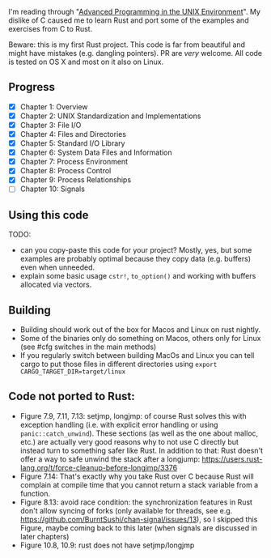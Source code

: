 I'm reading through "[Advanced Programming in the UNIX Environment](https://www.amazon.com/dp/0321637739)". My dislike of C caused me to learn Rust and port some of the examples and exercises from C to Rust.

Beware: this is my first Rust project. This code is far from beautiful and might have mistakes (e.g. dangling pointers). PR are *very* welcome. All code is tested on OS X and most on it also on Linux.

## Progress

- [x] Chapter 1: Overview
- [x] Chapter 2: UNIX Standardization and Implementations
- [x] Chapter 3: File I/O
- [x] Chapter 4: Files and Directories
- [x] Chapter 5: Standard I/O Library
- [x] Chapter 6: System Data Files and Information
- [x] Chapter 7: Process Environment
- [x] Chapter 8: Process Control
- [x] Chapter 9: Process Relationships
- [ ] Chapter 10: Signals

## Using this code

TODO: 

- can you copy-paste this code for your project? Mostly, yes, but some examples are probably optimal because
they copy data (e.g. buffers) even when unneeded.
- explain some basic usage `cstr!`, `to_option()` and working with buffers allocated via vectors.

## Building

- Building should work out of the box for Macos and Linux on rust nightly.
- Some of the binaries only do something on Macos, others only for Linux (see #cfg switches in the main methods)
- If you regularly switch between building MacOs and Linux you can tell cargo to put those files in different directories
  using `export CARGO_TARGET_DIR=target/linux`
  
## Code not ported to Rust:

- Figure 7.9, 7.11, 7.13: setjmp, longjmp: of course Rust solves this with exception handling (i.e. with explicit 
  error handling or using `panic::catch_unwind`). These sections (as well as the one about malloc, etc.) are
  actually very good reasons why to not use C directly but instead turn to something safer like Rust.
  In addition to that: Rust doesn't offer a way to safe unwind the stack after a longjump: 
  https://users.rust-lang.org/t/force-cleanup-before-longjmp/3376
- Figure 7.14: That's exactly why you take Rust over C because Rust will complain at compile time that you cannot
  return a stack variable from a function.
- Figure 8.13: avoid race condition: the synchronization features in Rust don't allow syncing of forks (only available
  for threads, see e.g. https://github.com/BurntSushi/chan-signal/issues/13), so I skipped this Figure, maybe
  coming back to this later (when signals are discussed in later chapters)
- Figure 10.8, 10.9: rust does not have setjmp/longjmp